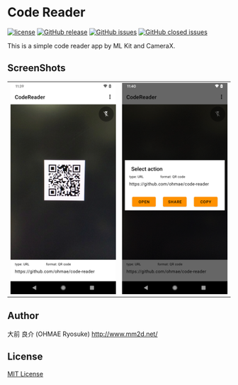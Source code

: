 # Code Reader

[![license](https://img.shields.io/github/license/ohmae/code-reader.svg)](./LICENSE)
[![GitHub release](https://img.shields.io/github/release/ohmae/code-reader.svg)](https://github.com/ohmae/code-reader/releases)
[![GitHub issues](https://img.shields.io/github/issues/ohmae/code-reader.svg)](https://github.com/ohmae/code-reader/issues)
[![GitHub closed issues](https://img.shields.io/github/issues-closed/ohmae/code-reader.svg)](https://github.com/ohmae/code-reader/issues?q=is%3Aissue+is%3Aclosed)

This is a simple code reader app by ML Kit and CameraX.

## ScreenShots

|||
|:-:|:-:|
|![](readme/1.png)|![](readme/2.png)|

## Author

大前 良介 (OHMAE Ryosuke)
http://www.mm2d.net/

## License

[MIT License](./LICENSE)
